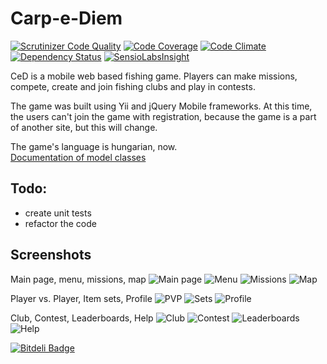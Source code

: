 Carp-e-Diem
===========

[![Scrutinizer Code Quality](https://scrutinizer-ci.com/g/heal25/ced/badges/quality-score.png?b=master)](https://scrutinizer-ci.com/g/heal25/ced/?branch=master)
[![Code Coverage](https://scrutinizer-ci.com/g/heal25/ced/badges/coverage.png?b=master)](https://scrutinizer-ci.com/g/heal25/ced/?branch=master)
[![Code Climate](https://codeclimate.com/github/heal25/ced.png)](https://codeclimate.com/github/heal25/ced)
[![Dependency Status](https://www.versioneye.com/user/projects/53b0b587404aa621030000c5/badge.svg?style=flat)](https://www.versioneye.com/user/projects/53b0b587404aa621030000c5)
[![SensioLabsInsight](https://insight.sensiolabs.com/projects/35b04b67-9143-4fae-a645-511427602a5f/mini.png)](https://insight.sensiolabs.com/projects/35b04b67-9143-4fae-a645-511427602a5f)

CeD is a mobile web based fishing game. 
Players can make missions, compete, create and join fishing clubs and play in contests.

The game was built using Yii and jQuery Mobile frameworks.
At this time, the users can't join the game with registration, because the game is a part of another site, but this will change.

The game's language is hungarian, now.  
[Documentation of model classes](http://ced-doc.nrcode.com/classes.html)

Todo:
-----
* create unit tests
* refactor the code

Screenshots
-----------
Main page, menu, missions, map
![Main page](http://ced.wline.hu/screenshots/ced-main.png)
![Menu](http://ced.wline.hu/screenshots/ced-menu.png)
![Missions](http://ced.wline.hu/screenshots/ced-missions.png)
![Map](http://ced.wline.hu/screenshots/ced-map.png)


Player vs. Player, Item sets, Profile
![PVP](http://ced.wline.hu/screenshots/ced-pvp.png)
![Sets](http://ced.wline.hu/screenshots/ced-sets.png)
![Profile](http://ced.wline.hu/screenshots/ced-profile.png)


Club, Contest, Leaderboards, Help
![Club](http://ced.wline.hu/screenshots/ced-club.png)
![Contest](http://ced.wline.hu/screenshots/ced-contest.png)
![Leaderboards](http://ced.wline.hu/screenshots/ced-leaderboard.png)
![Help](http://ced.wline.hu/screenshots/ced-help.png)


[![Bitdeli Badge](https://d2weczhvl823v0.cloudfront.net/heal25/ced/trend.png)](https://bitdeli.com/free "Bitdeli Badge")

